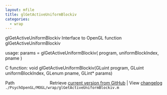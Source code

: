 ```yaml
---
layout: mfile
title: glGetActiveUniformBlockiv
categories:
  - wrap
---
```


glGetActiveUniformBlockiv  Interface to OpenGL function glGetActiveUniformBlockiv

usage:  params = glGetActiveUniformBlockiv\( program, uniformBlockIndex, pname \)

C function:  void glGetActiveUniformBlockiv\(GLuint program, GLuint uniformBlockIndex, GLenum pname, GLint\* params\)


<div class="code_header" style="text-align:right;">
  <span style="float:left;">Path&nbsp;&nbsp;</span> <span class="counter">Retrieve <a href=
  "https://raw.github.com/Psychtoolbox-3/Psychtoolbox-3/beta/./PsychOpenGL/MOGL/wrap/glGetActiveUniformBlockiv.m">current version from GitHub</a> | View <a href=
  "https://github.com/Psychtoolbox-3/Psychtoolbox-3/commits/beta/./PsychOpenGL/MOGL/wrap/glGetActiveUniformBlockiv.m">changelog</a></span>
</div>
<div class="code">
  <code>./PsychOpenGL/MOGL/wrap/glGetActiveUniformBlockiv.m</code>
</div>

